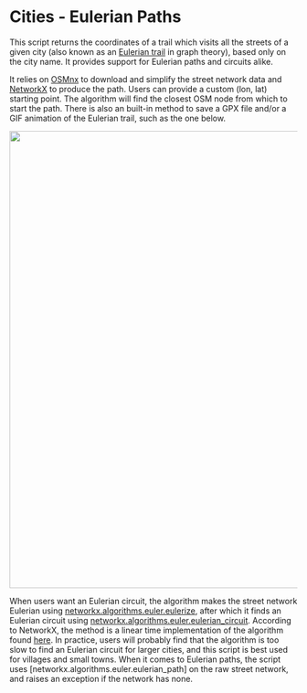 # Cities - Eulerian Paths

This script returns the coordinates of a trail which visits all the streets of a given city (also known as an [Eulerian trail](https://en.wikipedia.org/wiki/Eulerian_path) in graph theory), based only on the city name. It provides support for Eulerian paths and circuits alike.

It relies on [OSMnx](https://github.com/gboeing/osmnx) to download and simplify the street network data and [NetworkX](https://github.com/networkx/networkx) to produce the path. Users can provide a custom (lon, lat) starting point. The algorithm will find the closest OSM node from which to start the path. There is also an built-in method to save a GPX file and/or a GIF animation of the Eulerian trail, such as the one below. 

<p align="center">
  <img src="Jonzieux_for_display.gif" width="800"/>
</p>

When users want an Eulerian circuit, the algorithm makes the street network Eulerian using [networkx.algorithms.euler.eulerize](https://networkx.org/documentation/stable/reference/algorithms/generated/networkx.algorithms.euler.eulerize.html), after which it finds an Eulerian circuit using [networkx.algorithms.euler.eulerian_circuit](https://networkx.org/documentation/stable/reference/algorithms/generated/networkx.algorithms.euler.eulerian_circuit.html). According to NetworkX, the method is a linear time implementation of the algorithm found [here](https://link.springer.com/article/10.1007/BF01580113). In practice, users will probably find that the algorithm is too slow to find an Eulerian circuit for larger cities, and this script is best used for villages and small towns. When it comes to Eulerian paths, the script uses [networkx.algorithms.euler.eulerian_path] on the raw street network, and raises an exception if the network has none. 
